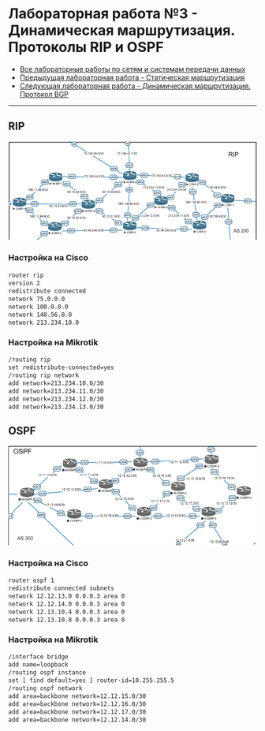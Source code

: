 # Лабораторная работа №3  - Динамическая маршрутизация. Протоколы RIP и OSPF

* [Все лабораторные работы по сетям и системам передачи данных](./README.md)
* [Предыдущая лабораторная работа - Статическая маршрутизация](./static_routing.md)
* [Следующая лабораторная работа - Динамическая маршрутизация. Протокол BGP](./BGP.md)

---

## RIP

![](./image/nets3.png)

### Настройка на Cisco

```
router rip
version 2
redistribute connected
network 75.0.0.0
network 100.0.0.0
network 140.56.0.0
network 213.234.10.0
```

### Настройка на Mikrotik

```
/routing rip
set redistribute-connected=yes
/routing rip network
add network=213.234.10.0/30
add network=213.234.11.0/30
add network=213.234.12.0/30
add network=213.234.13.0/30
```

## OSPF

![](./image/nets4.png)

### Настройка на Cisco

```
router ospf 1
redistribute connected subnets
network 12.12.13.0 0.0.0.3 area 0
network 12.12.14.0 0.0.0.3 area 0
network 12.13.10.4 0.0.0.3 area 0
network 12.13.10.8 0.0.0.3 area 0
```

### Настройка на Mikrotik

```
/interface bridge
add name=loopback
/routing ospf instance
set [ find default=yes ] router-id=10.255.255.5
/routing ospf network
add area=backbone network=12.12.15.0/30
add area=backbone network=12.12.16.0/30
add area=backbone network=12.12.17.0/30
add area=backbone network=12.12.14.0/30
```